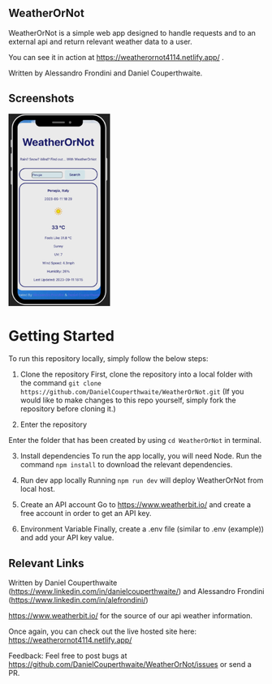## WeatherOrNot

WeatherOrNot is a simple web app designed to handle requests and to an external api and return relevant weather data to a user.

You can see it in action at https://weatherornot4114.netlify.app/ .

Written by Alessandro Frondini and Daniel Couperthwaite.

## Screenshots
<div style="justify-content: center;">
  <img src="./src/assets/weatherornot.png" width="200" alt="Screenshot app">
</div>



# Getting Started

To run this repository locally, simply follow the below steps:

1. Clone the repository
First, clone the repository into a local folder with the command `git clone https://github.com/DanielCouperthwaite/WeatherOrNot.git`
(If you would like to make changes to this repo yourself, simply fork the repository before cloning it.)

2. Enter the repository

Enter the folder that has been created by using `cd WeatherOrNot` in terminal.

3. Install dependencies
To run the app locally, you will need Node. Run the command `npm install` to download the relevant dependencies.

3. Run dev app locally
Running `npm run dev` will deploy WeatherOrNot from local host. 

4. Create an API account
Go to https://www.weatherbit.io/ and create a free account in order to get an API key. 

5. Environment Variable
Finally, create a .env file (similar to .env (example)) and add your API key value.


## Relevant Links


Written by Daniel Couperthwaite (https://www.linkedin.com/in/danielcouperthwaite/) and Alessandro Frondini (https://www.linkedin.com/in/alefrondini/)

https://www.weatherbit.io/ for the source of our api weather information.

Once again, you can check out the live hosted site here: https://weatherornot4114.netlify.app/


Feedback:
Feel free to post bugs at https://github.com/DanielCouperthwaite/WeatherOrNot/issues or send a PR.
